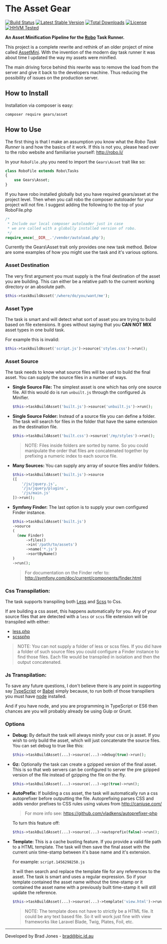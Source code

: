 The Asset Gear
================================================================================
[![Build Status](https://travis-ci.org/phpgearbox/asset.svg?branch=master)](https://travis-ci.org/phpgearbox/asset)
[![Latest Stable Version](https://poser.pugx.org/gears/asset/v/stable.svg)](https://packagist.org/packages/gears/asset)
[![Total Downloads](https://poser.pugx.org/gears/asset/downloads.svg)](https://packagist.org/packages/gears/asset)
[![License](https://poser.pugx.org/gears/asset/license.svg)](https://packagist.org/packages/gears/asset)
[![HHVM Tested](http://hhvm.h4cc.de/badge/gears/asset.svg)](http://hhvm.h4cc.de/package/gears/asset)

**An Asset Minification Pipeline for the [Robo](http://robo.li/) Task Runner.**

This project is a complete rewrite and rethink of an older project of mine
called [AssetMini](https://github.com/brad-jones/assetmini). With the invention
of the modern day task runner it was about time I updated the way my assets
were minified.

The main driving force behind this rewrite was to remove the load from the
server and give it back to the developers machine. Thus reducing the possibility
of issues on the production server.

How to Install
--------------------------------------------------------------------------------
Installation via composer is easy:

	composer require gears/asset

How to Use
--------------------------------------------------------------------------------
The first thing is that I make an assumption you know what the
_Robo Task Runner_ is and how the basics of it work. If this is not you,
please head over to the robo website and familiarise yourself: http://robo.li/

In your ```RoboFile.php``` you need to import the ```Gears\Asset``` trait like so:

```php
class RoboFile extends Robo\Tasks
{
	use Gears\Asset;
}
```

If you have robo installed globally but you have required gears/asset at the
project level. Then when you call robo the composer autoloader for your project
will not fire. I suggest adding the following to the top of your RoboFile.php

```php
/*
 * Include our local composer autoloader just in case
 * we are called with a globally installed version of robo.
 */
require_once(__DIR__.'/vendor/autoload.php');
```

Currently the Gears\Asset trait only provides one new task method.
Below are some examples of how you might use the task and it's various options.

### Asset Destination
The very first argument you must supply is the final destination of the asset
you are building. This can either be a relative path to the current working
directory or an absolute path.

```php
$this->taskBuildAsset('/where/do/you/want/me');
```

### Asset Type
The task is smart and will detect what sort of asset you are trying to build
based on file extensions. It goes without saying that you __CAN NOT MIX__
asset types in one build task.

For example this is invalid:

```php
$this->taskBuildAsset('script.js')->source('styles.css')->run();
```

### Asset Source
The task needs to know what source files will be used to build the final asset.
You can supply the source files in a number of ways.

* __Single Source File:__
  The simplest asset is one which has only one source file.
  All this would do is run ```unbuilt.js``` through the configured Js Minifier.

  ```php
  $this->taskBuildAsset('built.js')->source('unbuilt.js')->run();
  ```

* __Single Source Folder:__
  Instead of a source file you can define a folder.
  The task will search for files in the folder that have the same extension as
  the destination file.

  ```php
  $this->taskBuildAsset('built.css')->source('/my/styles')->run();
  ```

  > NOTE: Files inside folders are sorted by name. So you could manipulate the
  > order that files are concatenated together by prefixing a numeric index to
  > each source file.

* __Many Sources:__
  You can supply any array of source files and/or folders.

  ```php
  $this->taskBuildAsset('built.js')->source
  ([
	  '/js/jquery.js',
	  '/js/jquery/plugins',
	  '/js/main.js'
  ])->run();
  ```

* __Symfony Finder:__
  The last option is to supply your own configured Finder instance.

  ```php
  $this->taskBuildAsset('built.js')
  ->source
  (
  	(new Finder)
		->files()
  		->in('/path/to/assets')
  		->name('*.js')
  		->sortByName()
  )
  ->run();
  ```

  > For documentation on the Finder refer to:
  > http://symfony.com/doc/current/components/finder.html

### Css Transpilation:
The task supports transpiling both [Less](http://lesscss.org/)
and [Scss](http://sass-lang.com/) to Css.

If are building a css asset, this happens automatically for you.
Any of your source files that are detected with a ```less``` or ```scss``` file
extension will be transpiled with either:

* [less.php](https://github.com/oyejorge/less.php)
* [scssphp](https://github.com/leafo/scssphp)

> NOTE: You can not supply a folder of less or scss files.
> If you did have a folder of such source files you could configure a Finder
> instance to find those files. Each file would be transpiled in isolation and
> then the output concatenated.

### Js Transpilation:
To save any future questions, I don't believe there is any point in supporting
say [TypeScript](http://www.typescriptlang.org/) or [Babel](https://babeljs.io/)
simply because, to run both of those transpiliers you must have
[node](https://nodejs.org) installed.

And if you have node, and you are programming in TypeScript or ES6 then chances
are you will probably already be using Gulp or Grunt.

### Options

* __Debug:__
  By default the task will always minify your css or js asset. If you wish to
  only build the asset, which will just concatenate the source files. You can
  set debug to true like this:

  ```php
  $this->taskBuildAsset(...)->source(...)->debug(true)->run();
  ```

* __Gz:__
  Optionally the task can create a gzipped version of the final asset. This is
  so that web servers can be configured to server the pre gzipped version of the
  file instead of gzipping the file on the fly.

  ```php
  $this->taskBuildAsset(...)->source(...)->gz(true)->run();
  ```

* __AutoPrefix:__
  If building a css asset, the task will automatically run a css autoprefixer
  before outputting the file. Autoprefixing parses CSS and adds vendor prefixes
  to CSS rules using values from http://caniuse.com/

  > For more info see: https://github.com/vladkens/autoprefixer-php

  To turn this feature off:

  ```php
  $this->taskBuildAsset(...)->source(...)->autoprefix(false)->run();
  ```

* __Template:__
  This is a cache busting feature. If you provide a valid file path to a HTML
  template. The task will then save the final asset with the current unix
  time-stamp between it's base name and it's extension.

  For example: ```script.1456298250.js```

  It will then search and replace the template file for any references to the
  asset. The task is smart and uses a regular expression. So if your template
  contained the asset name without the time-stamp or it contained the asset name
  with a previously built time-stamp it will still update the reference.

  ```php
  $this->taskBuildAsset(...)->source(...)->template('view.html')->run();
  ```

  > NOTE: The template does not have to strictly be a HTML file. It could be any
  > text based file. So it will work just fine with view frameworks like
  > Laravel Blade, Twig, Plates, Foil, etc.

--------------------------------------------------------------------------------
Developed by Brad Jones - brad@bjc.id.au
